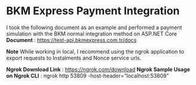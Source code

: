 # BKM Express Payment Integration

I took the following document as an example and performed a payment simulation with the BKM normal integration method on ASP.NET Core
**Document** : https://test-api.bkmexpress.com.tr/docs

**Note**
While working in local, I recommend using the ngrok application to export requests to Instalments and Nonce service urls. 

**Ngrok Download Link** : https://ngrok.com/download
**Ngrok Sample Usage on Ngrok CLI** :  ngrok http 53809 -host-header="localhost:53809"
